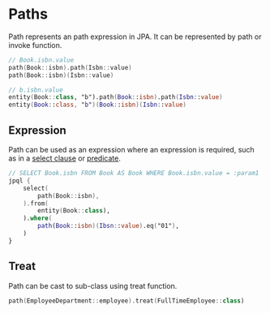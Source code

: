 # Paths

Path represents an path expression in JPA. It can be represented by path or invoke function.&#x20;

```kotlin
// Book.isbn.value
path(Book::isbn).path(Isbn::value)
path(Book::isbn)(Isbn::value)

// b.isbn.value
entity(Book::class, "b").path(Book::isbn).path(Isbn::value)
entity(Book::class, "b")(Book::isbn)(Isbn::value)
```

## Expression

Path can be used as an expression where an expression is required, such as in a [select clause](statements.md#select-clause) or [predicate](predicates.md).

```kotlin
// SELECT Book.isbn FROM Book AS Book WHERE Book.isbn.value = :param1
jpql {
    select(
        path(Book::isbn),
    ).from(
        entity(Book::class),
    ).where(
        path(Book::isbn)(Ibsn::value).eq("01"),
    )
}
```

## Treat

Path can be cast to sub-class using treat function.&#x20;

```kotlin
path(EmployeeDepartment::employee).treat(FullTimeEmployee::class)
```
